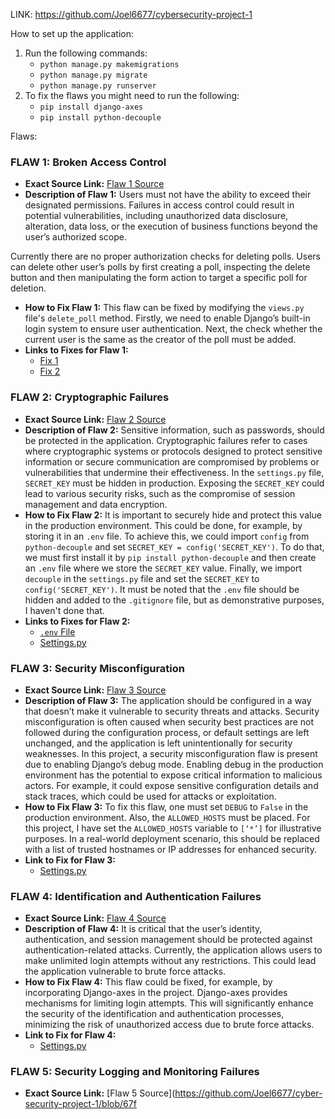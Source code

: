 LINK: https://github.com/Joel6677/cybersecurity-project-1

How to set up the application:

1. Run the following commands:
   - `python manage.py makemigrations`
   - `python manage.py migrate`
   - `python manage.py runserver`
2. To fix the flaws you might need to run the following:
   - `pip install django-axes`
   - `pip install python-decouple`

Flaws:

### FLAW 1: Broken Access Control

- **Exact Source Link:** [Flaw 1 Source](https://github.com/Joel6677/cyber-security-project-1/blob/67f58a29b6de9523219f5de1b359408a541fdab6/poll/views.py#L78)
- **Description of Flaw 1:** Users must not have the ability to exceed their designated permissions. Failures in access control could result in potential vulnerabilities, including unauthorized data disclosure, alteration, data loss, or the execution of business functions beyond the user’s authorized scope.

Currently there are no proper authorization checks for deleting polls. Users can delete other user’s polls by first creating a poll, inspecting the delete button and then manipulating the form action to target a specific poll for deletion.

- **How to Fix Flaw 1:** This flaw can be fixed by modifying the `views.py` file's `delete_poll` method. Firstly, we need to enable Django’s built-in login system to ensure user authentication. Next, the check whether the current user is the same as the creator of the poll must be added.
- **Links to Fixes for Flaw 1:**
   - [Fix 1](https://github.com/Joel6677/cyber-security-project-1/blob/67f58a29b6de9523219f5de1b359408a541fdab6/poll/views.py#L77)
   - [Fix 2](https://github.com/Joel6677/cyber-security-project-1/blob/67f58a29b6de9523219f5de1b359408a541fdab6/poll/views.py#L84)

### FLAW 2: Cryptographic Failures

- **Exact Source Link:** [Flaw 2 Source](https://github.com/Joel6677/cyber-security-project-1/blob/67f58a29b6de9523219f5de1b359408a541fdab6/poll_project/settings.py#L26)
- **Description of Flaw 2:** Sensitive information, such as passwords, should be protected in the application. Cryptographic failures refer to cases where cryptographic systems or protocols designed to protect sensitive information or secure communication are compromised by problems or vulnerabilities that undermine their effectiveness. In the `settings.py` file, `SECRET_KEY` must be hidden in production. Exposing the `SECRET_KEY` could lead to various security risks, such as the compromise of session management and data encryption.
- **How to Fix Flaw 2:** It is important to securely hide and protect this value in the production environment. This could be done, for example, by storing it in an `.env` file. To achieve this, we could import `config` from `python-decouple` and set `SECRET_KEY = config('SECRET_KEY')`. To do that, we must first install it by `pip install python-decouple` and then create an `.env` file where we store the `SECRET_KEY` value. Finally, we import `decouple` in the `settings.py` file and set the `SECRET_KEY` to `config('SECRET_KEY')`. It must be noted that the `.env` file should be hidden and added to the `.gitignore` file, but as demonstrative purposes, I haven't done that.
- **Links to Fixes for Flaw 2:**
   - [`.env` File](https://github.com/Joel6677/cyber-security-project-1/blob/67f58a29b6de9523219f5de1b359408a541fdab6/.env#L1)
   - [Settings.py](https://github.com/Joel6677/cyber-security-project-1/blob/67f58a29b6de9523219f5de1b359408a541fdab6/poll_project/settings.py#L27)

### FLAW 3: Security Misconfiguration

- **Exact Source Link:** [Flaw 3 Source](https://github.com/Joel6677/cyber-security-project-1/blob/67f58a29b6de9523219f5de1b359408a541fdab6/poll_project/settings.py#L30)
- **Description of Flaw 3:** The application should be configured in a way that doesn’t make it vulnerable to security threats and attacks. Security misconfiguration is often caused when security best practices are not followed during the configuration process, or default settings are left unchanged, and the application is left unintentionally for security weaknesses. In this project, a security misconfiguration flaw is present due to enabling Django’s debug mode. Enabling debug in the production environment has the potential to expose critical information to malicious actors. For example, it could expose sensitive configuration details and stack traces, which could be used for attacks or exploitation.
- **How to Fix Flaw 3:** To fix this flaw, one must set `DEBUG` to `False` in the production environment. Also, the `ALLOWED_HOSTS` must be placed. For this project, I have set the `ALLOWED_HOSTS` variable to `[‘*’]` for illustrative purposes. In a real-world deployment scenario, this should be replaced with a list of trusted hostnames or IP addresses for enhanced security.
- **Link to Fix for Flaw 3:**
   - [Settings.py](https://github.com/Joel6677/cyber-security-project-1/blob/67f58a29b6de9523219f5de1b359408a541fdab6/poll_project/settings.py#L31)

### FLAW 4: Identification and Authentication Failures

- **Exact Source Link:** [Flaw 4 Source](https://github.com/Joel6677/cyber-security-project-1/blob/67f58a29b6de9523219f5de1b359408a541fdab6/poll_project/settings.py#L169)
- **Description of Flaw 4:** It is critical that the user’s identity, authentication, and session management should be protected against authentication-related attacks. Currently, the application allows users to make unlimited login attempts without any restrictions. This could lead the application vulnerable to brute force attacks.
- **How to Fix Flaw 4:** This flaw could be fixed, for example, by incorporating Django-axes in the project. Django-axes provides mechanisms for limiting login attempts. This will significantly enhance the security of the identification and authentication processes, minimizing the risk of unauthorized access due to brute force attacks.
- **Link to Fix for Flaw 4:**
   - [Settings.py](https://github.com/Joel6677/cyber-security-project-1/blob/67f58a29b6de9523219f5de1b359408a541fdab6/poll_project/settings.py#L170)

### FLAW 5: Security Logging and Monitoring Failures

- **Exact Source Link:** [Flaw 5 Source](https://github.com/Joel6677/cyber-security-project-1/blob/67f

